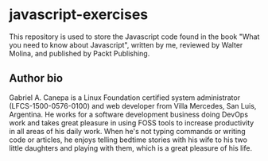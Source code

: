 # javascript-exercises
This repository is used to store the Javascript code found in the book "What you need to know about Javascript", written by me, reviewed by Walter Molina, and published by Packt Publishing.

## Author bio
Gabriel A. Canepa is a Linux Foundation certified system administrator (LFCS-1500-0576-0100) and web developer from Villa Mercedes, San Luis, Argentina. He works for a software development business doing DevOps work and takes great pleasure in using FOSS tools to increase productivity in all areas of his daily work. When he's not typing commands or writing code or articles, he enjoys telling bedtime stories with his wife to his two little daughters and playing with them, which is a great pleasure of his life.
